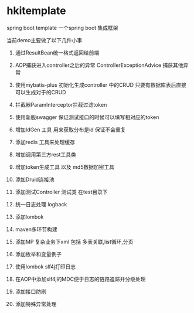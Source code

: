 # hkitemplate
spring boot template
一个spring boot 集成框架

当前demo主要做了以下几件小事



1. 通过ResultBean统一格式返回给前端 

2. AOP捕获进入controller之后的异常 ControllerExceptionAdvice 捕获其他异常

3. 使用mybatis-plus 初始化生成controller 中的CRUD 只要有数据库表后直接可以生成对于的CRUD

4. 拦截器ParamInterceptor拦截过滤token 

5. 使用新版swagger 保证测试接口的时候可以填写相对应的token

6. 增加IdGen 工具 用来获取分布是id  保证不会重复

7. 添加redis 工具来处理缓存

8. 增加调用第三方rest工具类

9. 增加token生成工具 以及 md5数据加密工具

10. 添加Druid连接池

11. 添加测试Controller 测试类 在test目录下

12. 统一日志处理 logback

13. 添加lombok

14. maven多环节构建

15. 添加MP 复杂业务下xml 包括 多表关联,list循环,分页

16. 添加枚举和变量例子

17. 使用lombok slf4j打印日志

18. 在AOP中添加slf4j的MDC便于日志的链路追踪并分级处理

19. 添加接口防刷

20. 添加特殊异常处理












